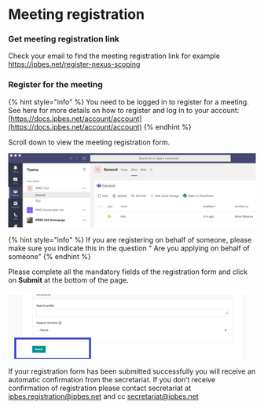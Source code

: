 # Meeting registration

### Get meeting registration link

Check your email to find the meeting registration link for example [https://ipbes.net/register-nexus-scoping ](https://ipbes.net/register-nexus-scoping%20)

### Register for the meeting

{% hint style="info" %}
 You need to be logged in to register for a meeting. See here for more details on how to register and log in to your account: [https://docs.ipbes.net/account/account](https://docs.ipbes.net/account/account) 
{% endhint %}

Scroll down to view the meeting registration form.

![](../.gitbook/assets/image%20%285%29.png)

{% hint style="info" %}
If you are registering on behalf of someone,  please make sure you indicate this in the question " Are you applying on behalf of someone"
{% endhint %}

Please complete all the mandatory fields of the registration form and click on **Submit** at the bottom of the page.

![Submit meeting registration form](../.gitbook/assets/image%20%287%29.png)

If your registration form has been submitted successfully you will receive an automatic confirmation from the secretariat. If you don’t receive confirmation of registration please contact secretariat at ipbes.registration@ipbes.net and cc secretariat@ipbes.net

